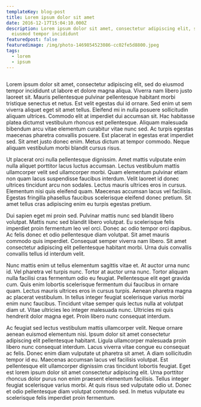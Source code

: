 ```yaml
---
templateKey: blog-post
title: Lorem ipsum dolor sit amet
date: 2016-12-17T15:04:10.000Z
description: Lorem ipsum dolor sit amet, consectetur adipiscing elit, sed do
  eiusmod tempor incididunt
featuredpost: false
featuredimage: /img/photo-1469854523086-cc02fe5d8800.jpeg
tags:
  - lorem
  - ipsum
---
```

![]()

Lorem ipsum dolor sit amet, consectetur adipiscing elit, sed do eiusmod tempor incididunt ut labore et dolore magna aliqua. Viverra nam libero justo laoreet sit. Mauris pellentesque pulvinar pellentesque habitant morbi tristique senectus et netus. Est velit egestas dui id ornare. Sed enim ut sem viverra aliquet eget sit amet tellus. Eleifend mi in nulla posuere sollicitudin aliquam ultrices. Commodo elit at imperdiet dui accumsan sit. Hac habitasse platea dictumst vestibulum rhoncus est pellentesque. Aliquam malesuada bibendum arcu vitae elementum curabitur vitae nunc sed. Ac turpis egestas maecenas pharetra convallis posuere. Est placerat in egestas erat imperdiet sed. Sit amet justo donec enim. Metus dictum at tempor commodo. Neque aliquam vestibulum morbi blandit cursus risus.

Ut placerat orci nulla pellentesque dignissim. Amet mattis vulputate enim nulla aliquet porttitor lacus luctus accumsan. Lectus vestibulum mattis ullamcorper velit sed ullamcorper morbi. Quam elementum pulvinar etiam non quam lacus suspendisse faucibus interdum. Velit laoreet id donec ultrices tincidunt arcu non sodales. Lectus mauris ultrices eros in cursus. Elementum nisi quis eleifend quam. Maecenas accumsan lacus vel facilisis. Egestas fringilla phasellus faucibus scelerisque eleifend donec pretium. Sit amet tellus cras adipiscing enim eu turpis egestas pretium.

Dui sapien eget mi proin sed. Pulvinar mattis nunc sed blandit libero volutpat. Mattis nunc sed blandit libero volutpat. Eu scelerisque felis imperdiet proin fermentum leo vel orci. Donec ac odio tempor orci dapibus. Ac felis donec et odio pellentesque diam volutpat. Sit amet mauris commodo quis imperdiet. Consequat semper viverra nam libero. Sit amet consectetur adipiscing elit pellentesque habitant morbi. Urna duis convallis convallis tellus id interdum velit.

Nunc mattis enim ut tellus elementum sagittis vitae et. At auctor urna nunc id. Vel pharetra vel turpis nunc. Tortor at auctor urna nunc. Tortor aliquam nulla facilisi cras fermentum odio eu feugiat. Pellentesque elit eget gravida cum. Quis enim lobortis scelerisque fermentum dui faucibus in ornare quam. Lectus mauris ultrices eros in cursus turpis. Aenean pharetra magna ac placerat vestibulum. In tellus integer feugiat scelerisque varius morbi enim nunc faucibus. Tincidunt vitae semper quis lectus nulla at volutpat diam ut. Vitae ultricies leo integer malesuada nunc. Ultricies mi quis hendrerit dolor magna eget. Proin libero nunc consequat interdum.

Ac feugiat sed lectus vestibulum mattis ullamcorper velit. Neque ornare aenean euismod elementum nisi. Ipsum dolor sit amet consectetur adipiscing elit pellentesque habitant. Ligula ullamcorper malesuada proin libero nunc consequat interdum. Lacus viverra vitae congue eu consequat ac felis. Donec enim diam vulputate ut pharetra sit amet. A diam sollicitudin tempor id eu. Maecenas accumsan lacus vel facilisis volutpat. Est pellentesque elit ullamcorper dignissim cras tincidunt lobortis feugiat. Eget est lorem ipsum dolor sit amet consectetur adipiscing elit. Urna porttitor rhoncus dolor purus non enim praesent elementum facilisis. Tellus integer feugiat scelerisque varius morbi. At quis risus sed vulputate odio ut. Donec et odio pellentesque diam volutpat commodo sed. In metus vulputate eu scelerisque felis imperdiet proin fermentum.